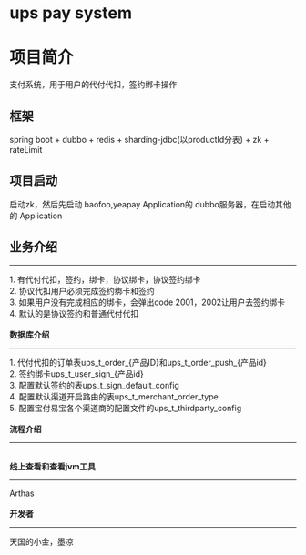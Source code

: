 <h1>ups pay system</h1>

# 项目简介
 支付系统，用于用户的代付代扣，签约绑卡操作
## 框架
 spring boot + dubbo + redis + sharding-jdbc(以productId分表) + zk +  rateLimit
## 项目启动
启动zk，然后先启动 baofoo,yeapay Application的 dubbo服务器，在启动其他的 Application
## 业务介绍
<hr/>
   1. 有代付代扣，签约，绑卡，协议绑卡，协议签约绑卡<br>
   2. 协议代扣用户必须完成签约绑卡和签约<br>
   3. 如果用户没有完成相应的绑卡，会弹出code 2001，2002让用户去签约绑卡<br>
   4. 默认的是协议签约和普通代付代扣<br>
<br>
<b>数据库介绍</b><br>
<hr/>
  1.   代付代扣的订单表ups_t_order_{产品ID}和ups_t_order_push_{产品id}<br>
  2.   签约绑卡ups_t_user_sign_{产品id}<br>
  3.   配置默认签约的表ups_t_sign_default_config<br>
  4.   配置默认渠道开启路由的表ups_t_merchant_order_type<br>
  5.   配置宝付易宝各个渠道商的配置文件的ups_t_thirdparty_config<br>
 

<br>
<b>流程介绍</b><br>
<hr>

<br>
<b>线上查看和查看jvm工具</b><br>
<hr/>
Arthas<br>
<br>
<b>开发者</b><br>
<hr>
天国的小金，墨凉

    
    



